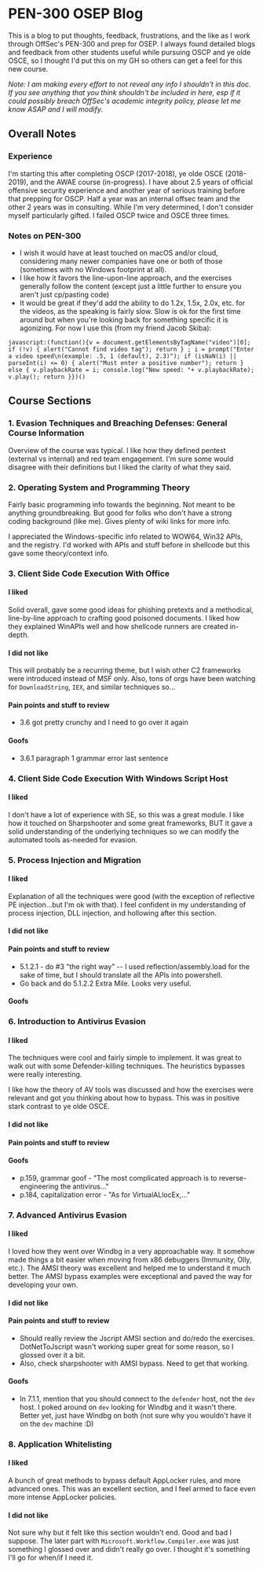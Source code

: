 # PEN-300 OSEP Blog
This is a blog to put thoughts, feedback, frustrations, and the like as I work through OffSec's PEN-300 and prep for OSEP. I always found detailed blogs and feedback from other students useful while pursuing OSCP and ye olde OSCE, so I thought I'd put this on my GH so others can get a feel for this new course.

*Note: I am making every effort to not reveal any info I shouldn't in this doc. If you see anything that you think shouldn't be included in here, esp if it could possibly breach OffSec's academic integrity policy, please let me know ASAP and I will modify.*

## Overall Notes
### Experience
I'm starting this after completing OSCP (2017-2018), ye olde OSCE (2018-2019), and the AWAE course (in-progress). I have about 2.5 years of official offensive security experience and another year of serious training before that prepping for OSCP. Half a year was an internal offsec team and the other 2 years was in consulting. While I'm very determined, I don't consider myself particularly gifted. I failed OSCP twice and OSCE three times.

### Notes on PEN-300
- I wish it would have at least touched on macOS and/or cloud, considering many newer companies have one or both of those (sometimes with no Windows footprint at all).
- I like how it favors the line-upon-line approach, and the exercises generally follow the content (except just a little further to ensure you aren't just cp/pasting code)
- It would be great if they'd add the ability to do 1.2x, 1.5x, 2.0x, etc. for the videos, as the speaking is fairly slow. Slow is ok for the first time around but when you're looking back for something specific it is agonizing. For now I use this (from my friend Jacob Skiba):
```
javascript:(function(){v = document.getElementsByTagName("video")[0]; if (!v) { alert("Cannot find video tag"); return } ; i = prompt("Enter a video speed\n(example: .5, 1 (default), 2.3)"); if (isNaN(i) || parseInt(i) <= 0) { alert("Must enter a positive number"); return } else { v.playbackRate = i; console.log("New speed: "+ v.playbackRate); v.play(); return }})()
```

## Course Sections
### 1. Evasion Techniques and Breaching Defenses: General Course Information
Overview of the course was typical. I like how they defined pentest (external vs internal) and red team engagement. I'm sure some would disagree with their definitions but I liked the clarity of what they said.

### 2. Operating System and Programming Theory
Fairly basic programming info towards the beginning. Not meant to be anything groundbreaking. But good for folks who don't have a strong coding background (like me). Gives plenty of wiki links for more info.

I appreciated the Windows-specific info related to WOW64, Win32 APIs, and the registry. I'd worked with APIs and stuff before in shellcode but this gave some theory/context info.

### 3. Client Side Code Execution With Office
#### I liked
Solid overall, gave some good ideas for phishing pretexts and a methodical, line-by-line approach to crafting good poisoned documents. I liked how they explained WinAPIs well and how shellcode runners are created in-depth.

#### I did not like
This will probably be a recurring theme, but I wish other C2 frameworks were introduced instead of MSF only. Also, tons of orgs have been watching for `DownloadString`, `IEX`, and similar techniques so...

#### Pain points and stuff to review
- 3.6 got pretty crunchy and I need to go over it again

#### Goofs
- 3.6.1 paragraph 1 grammar error last sentence

### 4. Client Side Code Execution With Windows Script Host
#### I liked
I don't have a lot of experience with SE, so this was a great module. I like how it touched on Sharpshooter and some great frameworks, BUT it gave a solid understanding of the underlying techniques so we can modify the automated tools as-needed for evasion.

### 5. Process Injection and Migration
#### I liked
Explanation of all the techniques were good (with the exception of reflective PE injection...but I'm ok with that). I feel confident in my understanding of process injection, DLL injection, and hollowing after this section.

#### I did not like

#### Pain points and stuff to review
- 5.1.2.1 - do #3 "the right way" -- I used reflection/assembly.load for the sake of time, but I should translate all the APIs into powershell.
- Go back and do 5.1.2.2 Extra Mile. Looks very useful.

#### Goofs

### 6. Introduction to Antivirus Evasion
#### I liked
The techniques were cool and fairly simple to implement. It was great to walk out with some Defender-killing techniques. The heuristics bypasses were really interesting.

I like how the theory of AV tools was discussed and how the exercises were relevant and got you thinking about how to bypass. This was in positive stark contrast to ye olde OSCE.

#### I did not like

#### Pain points and stuff to review

#### Goofs
- p.159, grammar goof - "The most complicated approach is to reverse-engineering the antivirus..."
- p.184, capitalization error - "As for VirtualALlocEx,..."

### 7. Advanced Antivirus Evasion
#### I liked
I loved how they went over Windbg in a very approachable way. It somehow made things a bit easier when moving from x86 debuggers (Immunity, Olly, etc.). The AMSI theory was excellent and helped me to understand it much better. The AMSI bypass examples were exceptional and paved the way for developing your own.

#### I did not like

#### Pain points and stuff to review
- Should really review the Jscript AMSI section and do/redo the exercises. DotNetToJscript wasn't working super great for some reason, so I glossed over it a bit.
- Also, check sharpshooter with AMSI bypass. Need to get that working.

#### Goofs
- In 7.1.1, mention that you should connect to the `defender` host, not the `dev` host. I poked around on `dev` looking for Windbg and it wasn't there. Better yet, just have Windbg on both (not sure why you wouldn't have it on the `dev` machine :D)

### 8. Application Whitelisting
#### I liked
A bunch of great methods to bypass default AppLocker rules, and more advanced ones. This was an excellent section, and I feel armed to face even more intense AppLocker policies.

#### I did not like
Not sure why but it felt like this section wouldn't end. Good and bad I suppose. The later part with `Microsoft.Workflow.Compiler.exe` was just something I glossed over and didn't really go over. I thought it's something I'll go for when/if I need it.
